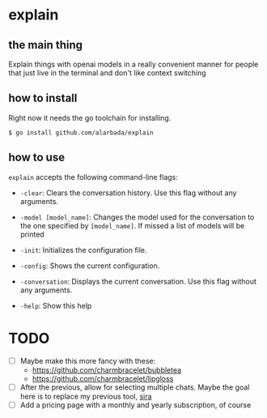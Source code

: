 # explain

## the main thing

Explain things with openai models in a really convenient manner for people that just live in the terminal and don't like context switching


## how to install

Right now it needs the go toolchain for installing.

`$ go install github.com/alarbada/explain`


## how to use

`explain` accepts the following command-line flags:

- `-clear`: Clears the conversation history. Use this flag without any arguments.

- `-model [model_name]`: Changes the model used for the conversation to the one specified by `[model_name]`. If missed a list of models will be printed

- `-init`: Initializes the configuration file.

- `-config`: Shows the current configuration.

- `-conversation`: Displays the current conversation. Use this flag without any arguments.

- `-help`: Show this help


# TODO 

- [ ] Maybe make this more fancy with these:
  - https://github.com/charmbracelet/bubbletea 
  - https://github.com/charmbracelet/lipgloss
- [ ] After the previous, allow for selecting multiple chats. Maybe the goal here is to replace my previous tool, [sira](https://github.com/alarbada/sira)
- [ ] Add a pricing page with a monthly and yearly subscription, of course
